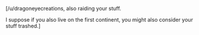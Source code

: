 [/u/dragoneyecreations, also raiding your stuff.

I suppose if you also live on the first continent, you might also consider your stuff trashed.]
